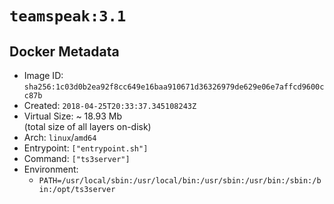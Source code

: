 # `teamspeak:3.1`

## Docker Metadata

- Image ID: `sha256:1c03d0b2ea92f8cc649e16baa910671d36326979de629e06e7affcd9600cc87b`
- Created: `2018-04-25T20:33:37.345108243Z`
- Virtual Size: ~ 18.93 Mb  
  (total size of all layers on-disk)
- Arch: `linux`/`amd64`
- Entrypoint: `["entrypoint.sh"]`
- Command: `["ts3server"]`
- Environment:
  - `PATH=/usr/local/sbin:/usr/local/bin:/usr/sbin:/usr/bin:/sbin:/bin:/opt/ts3server`
